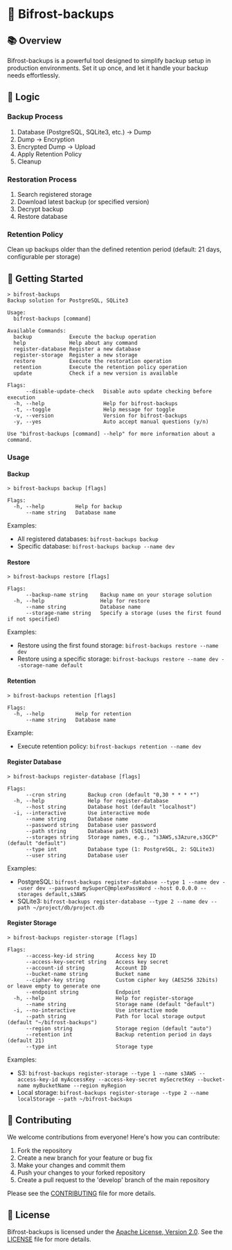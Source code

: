 # 🌉 Bifrost-backups

## 📚 Overview

Bifrost-backups is a powerful tool designed to simplify backup setup in production environments. Set it up once, and let it handle your backup needs effortlessly.

## 🧠 Logic

### Backup Process
1. Database (PostgreSQL, SQLite3, etc.) → Dump
2. Dump → Encryption
3. Encrypted Dump → Upload
4. Apply Retention Policy
5. Cleanup

### Restoration Process
1. Search registered storage
2. Download latest backup (or specified version)
3. Decrypt backup
4. Restore database

### Retention Policy
Clean up backups older than the defined retention period (default: 21 days, configurable per storage)

## 🚀 Getting Started

```shell
> bifrost-backups
Backup solution for PostgreSQL, SQLite3

Usage:
  bifrost-backups [command]

Available Commands:
  backup            Execute the backup operation
  help              Help about any command
  register-database Register a new database
  register-storage  Register a new storage
  restore           Execute the restoration operation
  retention         Execute the retention policy operation
  update            Check if a new version is available

Flags:
      --disable-update-check   Disable auto update checking before execution
  -h, --help                   Help for bifrost-backups
  -t, --toggle                 Help message for toggle
  -v, --version                Version for bifrost-backups
  -y, --yes                    Auto accept manual questions (y/n)

Use "bifrost-backups [command] --help" for more information about a command.
```

### Usage

#### Backup

```shell
> bifrost-backups backup [flags]

Flags:
  -h, --help          Help for backup
      --name string   Database name
```

Examples:
- All registered databases: `bifrost-backups backup`
- Specific database: `bifrost-backups backup --name dev`

#### Restore

```shell
> bifrost-backups restore [flags]

Flags:
      --backup-name string    Backup name on your storage solution
  -h, --help                  Help for restore
      --name string           Database name
      --storage-name string   Specify a storage (uses the first found if not specified)
```

Examples:
- Restore using the first found storage: `bifrost-backups restore --name dev`
- Restore using a specific storage: `bifrost-backups restore --name dev --storage-name default`

#### Retention

```shell
> bifrost-backups retention [flags]

Flags:
  -h, --help          Help for retention
      --name string   Database name
```

Example:
- Execute retention policy: `bifrost-backups retention --name dev`

#### Register Database

```shell
> bifrost-backups register-database [flags]

Flags:
      --cron string       Backup cron (default "0,30 * * * *")
  -h, --help              Help for register-database
      --host string       Database host (default "localhost")
  -i, --interactive       Use interactive mode
      --name string       Database name
      --password string   Database user password
      --path string       Database path (SQLite3)
      --storages string   Storage names, e.g., "s3AWS,s3Azure,s3GCP" (default "default")
      --type int          Database type (1: PostgreSQL, 2: SQLite3)
      --user string       Database user
```

Examples:
- PostgreSQL: `bifrost-backups register-database --type 1 --name dev --user dev --password mySuperC@mplexPassWord --host 0.0.0.0 --storages default,s3AWS`
- SQLite3: `bifrost-backups register-database --type 2 --name dev --path ~/project/db/project.db`

#### Register Storage

```shell
> bifrost-backups register-storage [flags]

Flags:
      --access-key-id string       Access key ID
      --access-key-secret string   Access key secret
      --account-id string          Account ID
      --bucket-name string         Bucket name
      --cipher-key string          Custom cipher key (AES256 32bits) or leave empty to generate one
      --endpoint string            Endpoint
  -h, --help                       Help for register-storage
      --name string                Storage name (default "default")
  -i, --no-interactive             Use interactive mode
      --path string                Path for local storage output (default "~/bifrost-backups")
      --region string              Storage region (default "auto")
      --retention int              Backup retention period in days (default 21)
      --type int                   Storage type
```

Examples:
- S3: `bifrost-backups register-storage --type 1 --name s3AWS --access-key-id myAccessKey --access-key-secret mySecretKey --bucket-name myBucketName --region myRegion`
- Local storage: `bifrost-backups register-storage --type 2 --name localStorage --path ~/bifrost-backups`

## 🤝 Contributing

We welcome contributions from everyone! Here's how you can contribute:

1. Fork the repository
2. Create a new branch for your feature or bug fix
3. Make your changes and commit them
4. Push your changes to your forked repository
5. Create a pull request to the 'develop' branch of the main repository

Please see the [CONTRIBUTING](CONTRIBUTING) file for more details.

## 📝 License

Bifrost-backups is licensed under the [Apache License, Version 2.0](http://www.apache.org/licenses/LICENSE-2.0). See the [LICENSE](LICENSE) file for more details.
